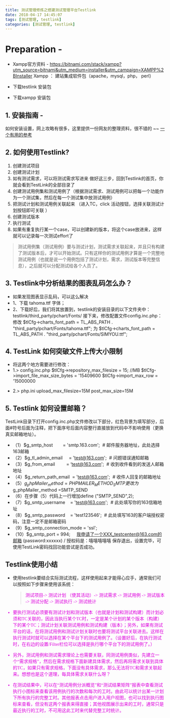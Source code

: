 ```yaml
---
title: 测试管理修炼之搭建测试管理平台Testlink
date: 2018-04-17 14:45:07
tags: [测试管理, testlink]
categories: [测试管理, testlink]
---
```


# Preparation -
+ Xampp官方资料 -
https://bitnami.com/stack/xampp?utm_source=bitnami&utm_medium=installer&utm_campaign=XAMPP%2BInstaller
Xampp ： 建站集成软件包（apache，mysql，php， perl）

+ 下载testlink 安装包
+ 下载xampp 安装包

<!--more-->

## 1. 安装指南 -
如何安装设置，网上攻略有很多，这里提供一份网友的整理资料，很不错的 ~~
[一个有用的参考](https://blog.csdn.net/gjj920318/article/details/51007230)


## 2. 如何使用Testlink?
1. 创建测试项目
2. 创建测试计划
3. 如有测试需求，可以将测试需求写进来
做好这三步，回到Testlink的首页，你就会看到TestLink的全部目录了
4. 创建测试用例集和测试用例了（根据测试需求、测试用例可以把每一个功能作为一个测试集，然后在每一个测试集中放测试用例）
5. 把测试计划和测试用例关联起来 （进入TC，click 活动按钮，选择关联测试计划按钮即可关联 ）
6. 创建测试版本
7. 执行测试
8. 如果有重复执行某一个case，可以创建新的版本，将这个case放进来，这样就可以记录每一次测试effort了

  > 测试用例集（测试用例）要与测试计划，测试需求关联起来，并且只有构建了测试版本后，才可以开始测试。只有这样你的测试用例才算是一个完整地测试用例（也就是说一个用例包括了测试计划，需求，测试版本等完整信息），之后就可以分配测试给各个人员了。


## 3. Testlink中分析结果的图表乱码怎么办？
- 如果发现图表显示乱码，可以这么解决
 - 1、下载 tahoma.ttf 字体；
 - 2、下载好后，我们将其放置到，testlink的安装目录的以下文件夹中：
	testlink/third_party/pchart/Fonts/
	接下来，修改配置文件config.inc.php：
	修改
	$tlCfg->charts_font_path = TL_ABS_PATH . "third_party/pchart/Fonts/tahoma.ttf";
	为
	$tlCfg->charts_font_path = TL_ABS_PATH . "third_party/pchart/Fonts/SIMYOU.ttf";


## 4. TestLink 如何突破文件上传大小限制
- 将这两个地方需要进行修改：
 - 1.> config.inc.php
	$tlCfg->repository_max_filesize = 15; //MB
	$tlCfg->import_file_max_size_bytes = '15409600
	$tlCfg->import_max_row = '15000000

 + 2.> php.ini
	upload_max_filesize=15M
	post_max_size=15M


## 5. Testlink 如何设置邮箱？
TestLink目录下打开config.inc.php文件修改以下部分，红色背景为填写部分，后面#符号后面为注释，把下面序号后面内容整行直接放到代码中不影响使用（更换真实邮箱地址）。
- （1）$g_smtp_host        = 'smtp.163.com';  # 邮件服务器地址，此处选择163邮箱
- （2）$g_tl_admin_email     = 'test@163.com';  # 问题错误通知邮箱
- （3）$g_from_email         = ‘test@163.com';  # 收到收件看到的发送人邮箱地址
- （4）$g_return_path_email  = 'test@163.com';  # 收件人回复的邮箱地址
- （5）$g_phpMailer_method = PHPMAILER_METHOD_SMTP更改为$g_phpMailer_method =SMTP_SEND
- （6）在步骤（5）代码上一行增加define ("SMTP_SEND",2);
- （7）$g_smtp_username    = 'test@163.com';  # 此处填写你的163信箱地址
- （8）$g_smtp_password    = 'test123546';  # 此处填写163的客户端授权密码，注意一定不是邮箱密码
- （9）$g_smtp_connection_mode = 'ssl';
- （10）$g_smtp_port = 994;    
我申请了一个XXX_testcenter@163.com的邮箱 (password:xxxxxx) / 授权码是：嘻嘻嘻嘻嘻
保存退出，设置完毕，可使用TestLink密码找回功能尝试是否成功。



## Testlink使用小结
- 使用testlink要结合实际测试流程，这样使用起来才能得心应手，通常我们可以按照如下步骤来使用该系统：

  > <font color="#dd00dd" face="黑体" />测试项目-> 测试计划 （使其活动）-> 测试需求 -> 测试用例 -> 测试版本 -> 测试分配 -> 测试执行 -> 测试统计

+ 要执行测试必须要有测试计划和测试版本（也就是计划和测试构建）而计划必须和TC关联的，因此当执行某个TC时，一定是某个计划的某个版本（构建）下的某个TC；测试计划关联测试用例和测试构建（版本）；另外，如果有测试平台的话，在将测试用例和测试计划关联时也要将测试平台关联进去。这样在执行测试时就可以选择在某个平台下的测试用例了。（设置好后，在执行测试时，在右边的设置/Filter栏位可以选择是执行哪个平台下的测试用例了。）

+ 另外，测试用例和测试需求理论上也需要关联，同测试用例类似，先建立一个“需求规格”，然后在需求规格下面新建具体需求，然后再将需求关联到具体的TC，如果只有需求规格，下面没有具体需求，那么无法将TC和需求关联起来。想想也是这个道理，每具体需求关联什么呀？

+ 在测试结果中，可以在“测试用例分派概览”和“测试结果矩阵”报表中查看测试执行小图标来查看该用例执行的次数和每次的工时。由此可以统计出某一计划下所有执行的完整工时。其他报表点击用户进入用户视图，也可以找到执行图标来查看，但没有这两个报表来得直接；其他视图展示出来的工时，通常只是最近执行的工时，不可用这此工时来代替完整工时统计。
